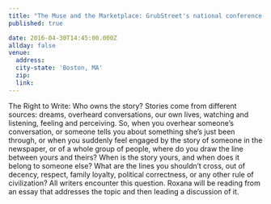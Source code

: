 ```yaml
---
title: "The Muse and the Marketplace: GrubStreet's national conference for writers"
published: true

date: 2016-04-30T14:45:00.000Z
allday: false
venue:
  address:
  city-state: 'Boston, MA'
  zip:
  link:
---
```



The Right to Write: Who owns the story? Stories come from different sources: dreams, overheard conversations, our own lives, watching and listening, feeling and perceiving. So, when you overhear someone’s conversation, or someone tells you about something she’s just been through, or when you suddenly feel engaged by the story of someone in the newspaper, or of a whole group of people, where do you draw the line between yours and theirs? When is the story yours, and when does it belong to someone else? What are the lines you shouldn’t cross, out of decency, respect, family loyalty, political correctness, or any other rule of civilization? All writers encounter this question. Roxana will be reading from an essay that addresses the topic and then leading a discussion of it.

&nbsp;

&nbsp;